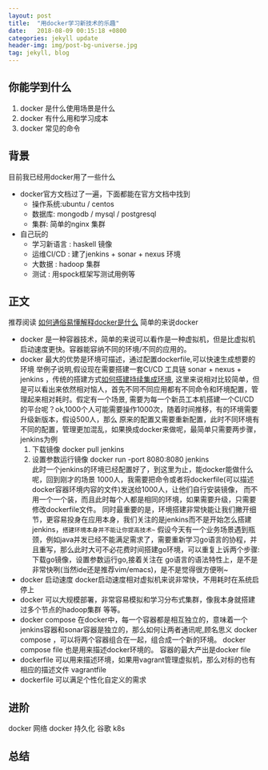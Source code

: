 ```yaml
---
layout: post
title:  "用docker学习新技术的乐趣"
date:   2018-08-09 00:15:18 +0800
categories: jekyll update
header-img: img/post-bg-universe.jpg
tag: jekyll, blog
---
```

## 你能学到什么
1. docker 是什么使用场景是什么 
2. docker 有什么用和学习成本
3. docker 常见的命令

## 背景
目前我已经用docker用了一些什么
- docker官方文档过了一遍，下面都能在官方文档中找到
    - 操作系统:ubuntu / centos 
    - 数据库: mongodb /  mysql / postgresql
    - 集群: 简单的nginx 集群  
- 自己玩的
    - 学习新语言 : haskell 镜像
    - 运维CI/CD : 建了jenkins + sonar + nexus 环境
    - 大数据 : hadoop 集群
    - 测试 : 用spock框架写测试用例等

## 正文
推荐阅读 [如何通俗易懂解释docker是什么]
简单的来说docker
- docker 是一种容器技术，简单的来说可以看作是一种虚拟机，但是比虚拟机启动速度更快。容器能容纳不同的环境/不同的应用的。
- docker 最大的优势是环境可描述，通过配置dockerfile,可以快速生成想要的环境
举例子说明,假设现在需要搭建一套CI/CD 工具链 sonar + nexus + jenkins ，传统的搭建方式[如何搭建持续集成环境],
这里来说相对比较简单，但是可以看出来依然相对恼人，首先不同不同应用都有不同命令和环境配置，管理起来相对耗时。假定有一个场景,
需要为每一个新员工本机搭建一个CI/CD的平台呢？ok,1000个人可能需要操作1000次，随着时间推移，有的环境需要升级新版本，假设500人，那么
原来的配置又需要重新配置，此时不同环境有不同的配置，管理更加混乱，如果换成docker来做呢，最简单只需要两步骤，jenkins为例
    1. 下载镜像 docker pull jenkins  
    2. 设置参数运行镜像 docker run -port 8080:8080 jenkins    
此时一个jenkins的环境已经配置好了，到这里为止，能docker能做什么呢，回到刚才的场景 1000人，我需要把命令或者将dockerfile(可以描述docker容器环境内容的文件)发送给1000人，让他们自行安装镜像，
而不用一个一个装，而且此时每个人都是相同的环境，如果需要升级，只需要修改dockerfile文件。
同时最重要的是，环境搭建非常快能让我们撇开细节，更容易投身在应用本身，我们关注的是jenkins而不是开始怎么搭建jenkins，`搭建环境本身并不能让你提高技术~`
假设今天有一个业务场景遇到瓶颈，例如java并发已经不能满足需求了，需要重新学习go语言的协程，并且重写，那么此时大可不必花费时间搭建go环境，可以重复上诉两个步骤:下载go镜像，设置参数运行go,接着关注在
go语言的语法特性上，是不是非常快咧(当然ide还是推荐vim/emacs)，是不是觉得很方便咧~
- docker 启动速度
docker启动速度相对虚拟机来说非常快，不用耗时在系统启停上
- docker 可以大规模部署，非常容易模拟和学习分布式集群，像我本身就搭建过多个节点的hadoop集群 等等。
- docker compose 
    在docker中，每一个容器都是相互独立的，意味着一个jenkins容器和sonar容器是独立的，那么如何让两者通讯呢,顾名思义 docker compose ，可以将两个容器组合在一起，组合成一个新的环境。
    docker compose file 也是用来描述docker环境的。
容器的最大产出是docker file
- dockerfile 可以用来描述环境，如果用vagrant管理虚拟机，那么对标的也有相应的描述文件 vagrantfile
- dockerfile 可以满足个性化自定义的需求
## 进阶
docker 网络
docker 持久化
谷歌 k8s
## 总结


[如何搭建jekyll博客]: https://www.jianshu.com/p/e68fba58f75c
[如何通俗易懂解释docker是什么]: https://www.zhihu.com/question/28300645
[如何搭建持续集成环境]: https://blog.csdn.net/lswnew/article/details/79193529


